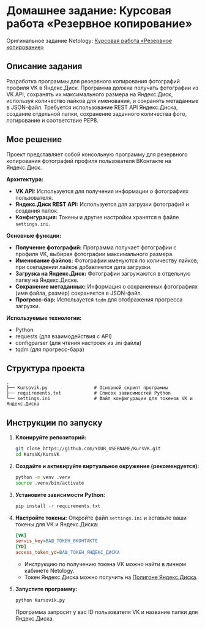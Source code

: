 # Домашнее задание: Курсовая работа «Резервное копирование»

Оригинальное задание Netology: [Курсовая работа «Резервное копирование»](https://github.com/netology-code/py-diplom-basic/tree/master)

## Описание задания

Разработка программы для резервного копирования фотографий профиля VK в Яндекс.Диск. Программа должна получать фотографии из VK API, сохранять их максимального размера на Яндекс.Диск, используя количество лайков для именования, и сохранять метаданные в JSON-файл. Требуется использование REST API Яндекс.Диска, создание отдельной папки, сохранение заданного количества фото, логирование и соответствие PEP8.

## Мое решение

Проект представляет собой консольную программу для резервного копирования фотографий профиля пользователя ВКонтакте на Яндекс.Диск.

**Архитектура:**
*   **VK API:** Используется для получения информации о фотографиях пользователя.
*   **Яндекс.Диск REST API:** Используется для загрузки фотографий и создания папок.
*   **Конфигурация:** Токены и другие настройки хранятся в файле `settings.ini`.

**Основные функции:**
*   **Получение фотографий:** Программа получает фотографии с профиля VK, выбирая фотографии максимального размера.
*   **Именование файлов:** Фотографии именуются по количеству лайков; при совпадении лайков добавляется дата загрузки.
*   **Загрузка на Яндекс.Диск:** Фотографии загружаются в отдельную папку на Яндекс.Диске.
*   **Сохранение метаданных:** Информация о сохраненных фотографиях (имя файла, размер) сохраняется в JSON-файл.
*   **Прогресс-бар:** Используется `tqdm` для отображения прогресса загрузки.

**Используемые технологии:**
*   Python
*   requests (для взаимодействия с API)
*   configparser (для чтения настроек из .ini файла)
*   tqdm (для прогресс-бара)

## Структура проекта

```
.
├── Kursovik.py                 # Основной скрипт программы
├── requirements.txt            # Список зависимостей Python
└── settings.ini                # Файл конфигурации для токенов VK и Яндекс.Диска
```

## Инструкции по запуску

1.  **Клонируйте репозиторий:**
    ```bash
    git clone https://github.com/YOUR_USERNAME/KursVK.git
    cd KursVK/KursVK
    ```

2.  **Создайте и активируйте виртуальное окружение (рекомендуется):**
    ```bash
    python -m venv .venv
    source .venv/bin/activate
    ```

3.  **Установите зависимости Python:**
    ```bash
    pip install -r requirements.txt
    ```

4.  **Настройте токены:**
    Откройте файл `settings.ini` и вставьте ваши токены для VK и Яндекс.Диска:
    ```ini
    [VK]
    servis_key=ВАШ_ТОКЕН_ВКОНТАКТЕ
    [YD]
    access_token_yd=ВАШ_ТОКЕН_ЯНДЕКС_ДИСКА
    ```
    *   Инструкцию по получению токена VK можно найти в личном кабинете Netology.
    *   Токен Яндекс.Диска можно получить на [Полигоне Яндекс.Диска](https://yandex.ru/dev/disk/poligon/).

5.  **Запустите программу:**
    ```bash
    python Kursovik.py
    ```
    Программа запросит у вас ID пользователя VK и название папки для Яндекс.Диска.